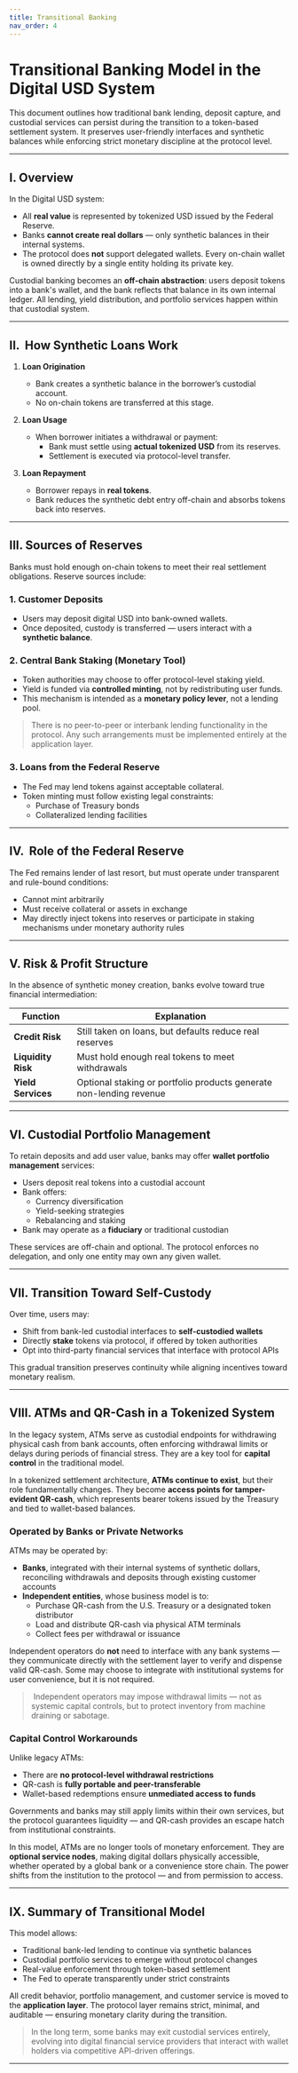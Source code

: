 ```yaml
---
title: Transitional Banking
nav_order: 4
---
```


#  Transitional Banking Model in the Digital USD System

This document outlines how traditional bank lending, deposit capture, and custodial services can persist during the transition to a token-based settlement system. It preserves user-friendly interfaces and synthetic balances while enforcing strict monetary discipline at the protocol level.

---

## I.  Overview

In the Digital USD system:
- All **real value** is represented by tokenized USD issued by the Federal Reserve.
- Banks **cannot create real dollars** — only synthetic balances in their internal systems.
- The protocol does **not** support delegated wallets. Every on-chain wallet is owned directly by a single entity holding its private key.

Custodial banking becomes an **off-chain abstraction**: users deposit tokens into a bank's wallet, and the bank reflects that balance in its own internal ledger. All lending, yield distribution, and portfolio services happen within that custodial system.

---

## II. ️ How Synthetic Loans Work

1. **Loan Origination**
   - Bank creates a synthetic balance in the borrower’s custodial account.
   - No on-chain tokens are transferred at this stage.

2. **Loan Usage**
   - When borrower initiates a withdrawal or payment:
     - Bank must settle using **actual tokenized USD** from its reserves.
     - Settlement is executed via protocol-level transfer.

3. **Loan Repayment**
   - Borrower repays in **real tokens**.
   - Bank reduces the synthetic debt entry off-chain and absorbs tokens back into reserves.

---

## III.  Sources of Reserves

Banks must hold enough on-chain tokens to meet their real settlement obligations. Reserve sources include:

### 1. Customer Deposits
- Users may deposit digital USD into bank-owned wallets.
- Once deposited, custody is transferred — users interact with a **synthetic balance**.

### 2. Central Bank Staking (Monetary Tool)
- Token authorities may choose to offer protocol-level staking yield.
- Yield is funded via **controlled minting**, not by redistributing user funds.
- This mechanism is intended as a **monetary policy lever**, not a lending pool.

>  There is no peer-to-peer or interbank lending functionality in the protocol. Any such arrangements must be implemented entirely at the application layer.

### 3. Loans from the Federal Reserve
- The Fed may lend tokens against acceptable collateral.
- Token minting must follow existing legal constraints:
  - Purchase of Treasury bonds
  - Collateralized lending facilities

---

## IV. ️ Role of the Federal Reserve

The Fed remains lender of last resort, but must operate under transparent and rule-bound conditions:
- Cannot mint arbitrarily
- Must receive collateral or assets in exchange
- May directly inject tokens into reserves or participate in staking mechanisms under monetary authority rules

---

## V.  Risk & Profit Structure

In the absence of synthetic money creation, banks evolve toward true financial intermediation:

| Function         | Explanation                                                  |
|------------------|--------------------------------------------------------------|
| **Credit Risk**   | Still taken on loans, but defaults reduce real reserves      |
| **Liquidity Risk**| Must hold enough real tokens to meet withdrawals             |
| **Yield Services**| Optional staking or portfolio products generate non-lending revenue |

---

## VI.  Custodial Portfolio Management

To retain deposits and add user value, banks may offer **wallet portfolio management** services:

- Users deposit real tokens into a custodial account
- Bank offers:
  - Currency diversification
  - Yield-seeking strategies
  - Rebalancing and staking
- Bank may operate as a **fiduciary** or traditional custodian

These services are off-chain and optional. The protocol enforces no delegation, and only one entity may own any given wallet.

---

## VII.  Transition Toward Self-Custody

Over time, users may:
- Shift from bank-led custodial interfaces to **self-custodied wallets**
- Directly **stake** tokens via protocol, if offered by token authorities
- Opt into third-party financial services that interface with protocol APIs

This gradual transition preserves continuity while aligning incentives toward monetary realism.

---

## VIII.  ATMs and QR-Cash in a Tokenized System

In the legacy system, ATMs serve as custodial endpoints for withdrawing physical cash from bank accounts, often enforcing withdrawal limits or delays during periods of financial stress. They are a key tool for **capital control** in the traditional model.

In a tokenized settlement architecture, **ATMs continue to exist**, but their role fundamentally changes. They become **access points for tamper-evident QR-cash**, which represents bearer tokens issued by the Treasury and tied to wallet-based balances.

###  Operated by Banks or Private Networks

ATMs may be operated by:
- **Banks**, integrated with their internal systems of synthetic dollars, reconciling withdrawals and deposits through existing customer accounts
- **Independent entities**, whose business model is to:
  - Purchase QR-cash from the U.S. Treasury or a designated token distributor
  - Load and distribute QR-cash via physical ATM terminals
  - Collect fees per withdrawal or issuance

Independent operators do **not** need to interface with any bank systems — they communicate directly with the settlement layer to verify and dispense valid QR-cash. Some may choose to integrate with institutional systems for user convenience, but it is not required.

> ️ Independent operators may impose withdrawal limits — not as systemic capital controls, but to protect inventory from machine draining or sabotage.

###  Capital Control Workarounds

Unlike legacy ATMs:
- There are **no protocol-level withdrawal restrictions**
- QR-cash is **fully portable and peer-transferable**
- Wallet-based redemptions ensure **unmediated access to funds**

Governments and banks may still apply limits within their own services, but the protocol guarantees liquidity — and QR-cash provides an escape hatch from institutional constraints.

In this model, ATMs are no longer tools of monetary enforcement. They are **optional service nodes**, making digital dollars physically accessible, whether operated by a global bank or a convenience store chain. The power shifts from the institution to the protocol — and from permission to access.

---

## IX.  Summary of Transitional Model

This model allows:
- Traditional bank-led lending to continue via synthetic balances
- Custodial portfolio services to emerge without protocol changes
- Real-value enforcement through token-based settlement
- The Fed to operate transparently under strict constraints

All credit behavior, portfolio management, and customer service is moved to the **application layer**. The protocol layer remains strict, minimal, and auditable — ensuring monetary clarity during the transition.

>  In the long term, some banks may exit custodial services entirely, evolving into digital financial service providers that interact with wallet holders via competitive API-driven offerings.

---
